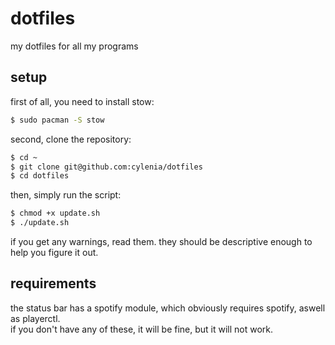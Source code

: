 # dotfiles
my dotfiles for all my programs  

## setup
first of all, you need to install stow:
```bash
$ sudo pacman -S stow
```
second, clone the repository:
```bash
$ cd ~
$ git clone git@github.com:cylenia/dotfiles
$ cd dotfiles
```
then, simply run the script:
```bash
$ chmod +x update.sh
$ ./update.sh
```
if you get any warnings, read them. they should be descriptive enough to help you figure it out.

## requirements
the status bar has a spotify module, which obviously requires spotify, aswell as playerctl.  
if you don't have any of these, it will be fine, but it will not work.
